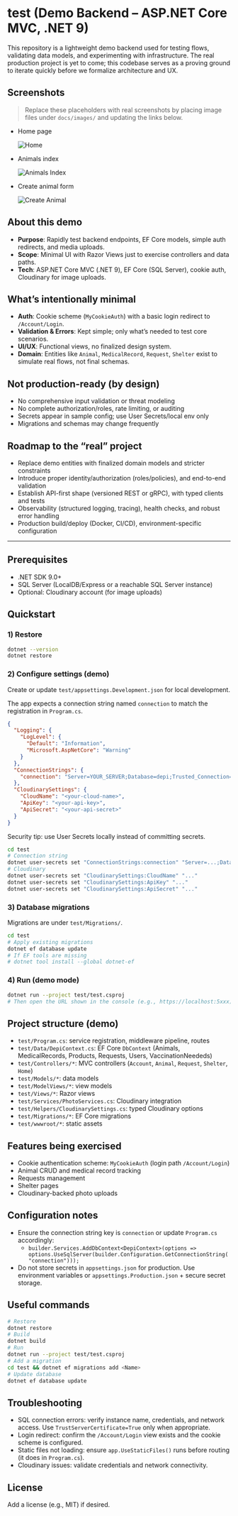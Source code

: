 # test (Demo Backend – ASP.NET Core MVC, .NET 9)

This repository is a lightweight demo backend used for testing flows, validating data models, and experimenting with infrastructure. The real production project is yet to come; this codebase serves as a proving ground to iterate quickly before we formalize architecture and UX.

## Screenshots
> Replace these placeholders with real screenshots by placing image files under `docs/images/` and updating the links below.

- Home page
  
  ![Home](docs/images/home.png)

- Animals index
  
  ![Animals Index](docs/images/animals-index.png)

- Create animal form
  
  ![Create Animal](docs/images/create-animal.png)

## About this demo
- **Purpose**: Rapidly test backend endpoints, EF Core models, simple auth redirects, and media uploads.
- **Scope**: Minimal UI with Razor Views just to exercise controllers and data paths.
- **Tech**: ASP.NET Core MVC (.NET 9), EF Core (SQL Server), cookie auth, Cloudinary for image uploads.

## What’s intentionally minimal
- **Auth**: Cookie scheme (`MyCookieAuth`) with a basic login redirect to `/Account/Login`.
- **Validation & Errors**: Kept simple; only what’s needed to test core scenarios.
- **UI/UX**: Functional views, no finalized design system.
- **Domain**: Entities like `Animal`, `MedicalRecord`, `Request`, `Shelter` exist to simulate real flows, not final schemas.

## Not production-ready (by design)
- No comprehensive input validation or threat modeling
- No complete authorization/roles, rate limiting, or auditing
- Secrets appear in sample config; use User Secrets/local env only
- Migrations and schemas may change frequently

## Roadmap to the “real” project
- Replace demo entities with finalized domain models and stricter constraints
- Introduce proper identity/authorization (roles/policies), and end-to-end validation
- Establish API-first shape (versioned REST or gRPC), with typed clients and tests
- Observability (structured logging, tracing), health checks, and robust error handling
- Production build/deploy (Docker, CI/CD), environment-specific configuration

---

## Prerequisites
- .NET SDK 9.0+
- SQL Server (LocalDB/Express or a reachable SQL Server instance)
- Optional: Cloudinary account (for image uploads)

## Quickstart

### 1) Restore
```bash
dotnet --version
dotnet restore
```

### 2) Configure settings (demo)
Create or update `test/appsettings.Development.json` for local development.

The app expects a connection string named `connection` to match the registration in `Program.cs`.

```json
{
  "Logging": {
    "LogLevel": {
      "Default": "Information",
      "Microsoft.AspNetCore": "Warning"
    }
  },
  "ConnectionStrings": {
    "connection": "Server=YOUR_SERVER;Database=depi;Trusted_Connection=True;MultipleActiveResultSets=true;TrustServerCertificate=True"
  },
  "CloudinarySettings": {
    "CloudName": "<your-cloud-name>",
    "ApiKey": "<your-api-key>",
    "ApiSecret": "<your-api-secret>"
  }
}
```

Security tip: use User Secrets locally instead of committing secrets.
```bash
cd test
# Connection string
dotnet user-secrets set "ConnectionStrings:connection" "Server=...;Database=depi;Trusted_Connection=True;MultipleActiveResultSets=true;TrustServerCertificate=True"
# Cloudinary
dotnet user-secrets set "CloudinarySettings:CloudName" "..."
dotnet user-secrets set "CloudinarySettings:ApiKey" "..."
dotnet user-secrets set "CloudinarySettings:ApiSecret" "..."
```

### 3) Database migrations
Migrations are under `test/Migrations/`.
```bash
cd test
# Apply existing migrations
dotnet ef database update
# If EF tools are missing
# dotnet tool install --global dotnet-ef
```

### 4) Run (demo mode)
```bash
dotnet run --project test/test.csproj
# Then open the URL shown in the console (e.g., https://localhost:5xxx)
```

## Project structure (demo)
- `test/Program.cs`: service registration, middleware pipeline, routes
- `test/Data/DepiContext.cs`: EF Core `DbContext` (Animals, MedicalRecords, Products, Requests, Users, VaccinationNeededs)
- `test/Controllers/*`: MVC controllers (`Account`, `Animal`, `Request`, `Shelter`, `Home`)
- `test/Models/*`: data models
- `test/ModelViews/*`: view models
- `test/Views/*`: Razor views
- `test/Services/PhotoServices.cs`: Cloudinary integration
- `test/Helpers/CloudinarySettings.cs`: typed Cloudinary options
- `test/Migrations/*`: EF Core migrations
- `test/wwwroot/*`: static assets

## Features being exercised
- Cookie authentication scheme: `MyCookieAuth` (login path `/Account/Login`)
- Animal CRUD and medical record tracking
- Requests management
- Shelter pages
- Cloudinary-backed photo uploads

## Configuration notes
- Ensure the connection string key is `connection` or update `Program.cs` accordingly:
  - `builder.Services.AddDbContext<DepiContext>(options => options.UseSqlServer(builder.Configuration.GetConnectionString("connection")));`
- Do not store secrets in `appsettings.json` for production. Use environment variables or `appsettings.Production.json` + secure secret storage.

## Useful commands
```bash
# Restore
dotnet restore
# Build
dotnet build
# Run
dotnet run --project test/test.csproj
# Add a migration
cd test && dotnet ef migrations add <Name>
# Update database
dotnet ef database update
```

## Troubleshooting
- SQL connection errors: verify instance name, credentials, and network access. Use `TrustServerCertificate=True` only when appropriate.
- Login redirect: confirm the `/Account/Login` view exists and the cookie scheme is configured.
- Static files not loading: ensure `app.UseStaticFiles()` runs before routing (it does in `Program.cs`).
- Cloudinary issues: validate credentials and network connectivity.

## License
Add a license (e.g., MIT) if desired.
